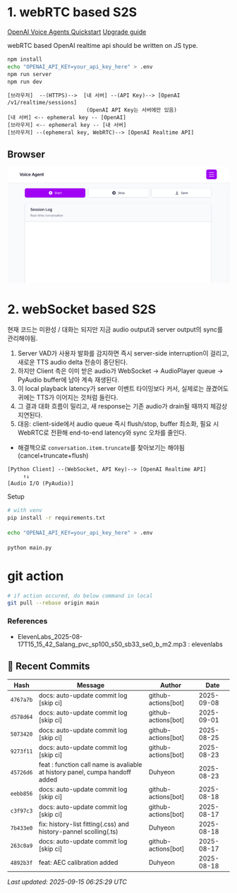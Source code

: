 # 1. webRTC based S2S

[OpenAI Voice Agents Quickstart](https://openai.github.io/openai-agents-js/guides/voice-agents/quickstart/)
[Upgrade guide](https://openai.github.io/openai-agents-js/guides/voice-agents/build/)

webRTC based OpenAI realtime api should be written on JS type.

```bash
npm install
echo "OPENAI_API_KEY=your_api_key_here" > .env
npm run server
npm run dev
```

```text
[브라우저]  --(HTTPS)-->  [내 서버] --(API Key)--> [OpenAI /v1/realtime/sessions]
                         (OpenAI API Key는 서버에만 있음)
[내 서버] <-- ephemeral key -- [OpenAI]
[브라우저] <-- ephemeral key -- [내 서버]
[브라우저] --(ephemeral key, WebRTC)--> [OpenAI Realtime API]
```

## Browser
![alt text](assets/webrtc_web.png)

# 2. webSocket based S2S

현재 코드는 미완성 / 대화는 되지만 지금 audio output과 server output의 sync를 관리해야됨.

1. Server VAD가 사용자 발화를 감지하면 즉시 server-side interruption이 걸리고, 새로운 TTS audio delta 전송이 중단된다.
2. 하지만 Client 측은 이미 받은 audio가 WebSocket → AudioPlayer queue → PyAudio buffer에 남아 계속 재생된다.
3. 이 local playback latency가 server 이벤트 타이밍보다 커서, 실제로는 끊겼어도 귀에는 TTS가 이어지는 것처럼 들린다.
4. 그 결과 대화 흐름이 밀리고, 새 response는 기존 audio가 drain될 때까지 체감상 지연된다.
5. 대응: client-side에서 audio queue 즉시 flush/stop, buffer 최소화, 필요 시 WebRTC로 전환해 end-to-end latency와 sync 오차를 줄인다.

- 해결책으로 `conversation.item.truncate`를 찾아보기는 해야됨(cancel+truncate+flush)

```text
[Python Client] --(WebSocket, API Key)--> [OpenAI Realtime API]
     ↑↓
[Audio I/O (PyAudio)]
```

Setup

```bash
# with venv
pip install -r requirements.txt

echo "OPENAI_API_KEY=your_api_key_here" > .env

python main.py
```

# git action

```bash
# if action occured, do below command in local
git pull --rebase origin main
```

### References

- ElevenLabs_2025-08-17T15_15_42_Salang_pvc_sp100_s50_sb33_se0_b_m2.mp3 : elevenlabs

## 📝 Recent Commits

| Hash | Message | Author | Date |
|------|---------|--------|------|
| `4767a7b` | docs: auto-update commit log [skip ci] | github-actions[bot] | 2025-09-08 |
| `d578d64` | docs: auto-update commit log [skip ci] | github-actions[bot] | 2025-09-01 |
| `5073420` | docs: auto-update commit log [skip ci] | github-actions[bot] | 2025-08-25 |
| `9273f11` | docs: auto-update commit log [skip ci] | github-actions[bot] | 2025-08-23 |
| `45726d6` | feat : function call name is avaliable at history panel, cumpa handoff added | Duhyeon | 2025-08-23 |
| `eebb856` | docs: auto-update commit log [skip ci] | github-actions[bot] | 2025-08-18 |
| `c3f97c3` | docs: auto-update commit log [skip ci] | github-actions[bot] | 2025-08-17 |
| `7b433e0` | fix: history-list fitting(.css) and history-pannel scolling(.ts) | Duhyeon | 2025-08-18 |
| `263c0a9` | docs: auto-update commit log [skip ci] | github-actions[bot] | 2025-08-17 |
| `4892b3f` | feat: AEC calibration added | Duhyeon | 2025-08-18 |

*Last updated: 2025-09-15 06:25:29 UTC*
